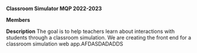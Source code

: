 **Classroom Simulator MQP 2022-2023**

**Members**

**Description**
The goal is to help teachers learn about interactions with students through a classroom simulation. We are creating the front end for a classroom simulation web app.AFDASDADADDS
